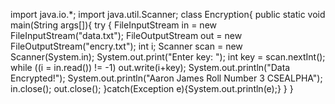 import java.io.*;
import java.util.Scanner;
class Encryption{
    public static void main(String args[]){
        try {
            FileInputStream in = new FileInputStream("data.txt");
            FileOutputStream out = new FileOutputStream("encry.txt");
            int i;
            Scanner scan = new Scanner(System.in);
            System.out.print("Enter key: ");
            int key = scan.nextInt();
            while ((i = in.read()) != -1)
                out.write(i+key);
            System.out.println("Data Encrypted!");
            System.out.println("Aaron James Roll Number 3 CSEALPHA");
            in.close();
            out.close();
        }catch(Exception e){System.out.println(e);}
    }
}
